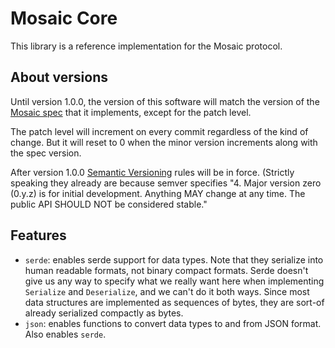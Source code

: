 # Mosaic Core

This library is a reference implementation for the Mosaic protocol.

## About versions

Until version 1.0.0, the version of this software will match the version of the
[Mosaic spec](https://mikedilger.github.io/mosaic-spec/) that it implements,
except for the patch level.

The patch level will increment on every commit regardless of the kind of change.
But it will reset to 0 when the minor version increments along with the spec version.

After version 1.0.0 [Semantic Versioning](semver.org) rules will be in force.
(Strictly speaking they already are because semver specifies "4. Major version zero
(0.y.z) is for initial development. Anything MAY change at any time. The public API
SHOULD NOT be considered stable."

## Features

- `serde`: enables serde support for data types. Note that they serialize into human
    readable formats, not binary compact formats. Serde doesn't give us any way to
    specify what we really want here when implementing `Serialize` and `Deserialize`,
    and we can't do it both ways. Since most data structures are implemented as sequences
    of bytes, they are sort-of already serialized compactly as bytes.
- `json`: enables functions to convert data types to and from JSON format. Also enables
    `serde`.
